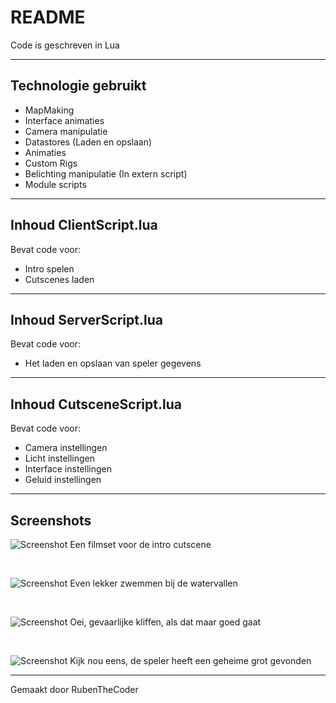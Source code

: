 # README

Code is geschreven in Lua

---

## Technologie gebruikt

* MapMaking
* Interface animaties
* Camera manipulatie
* Datastores (Laden en opslaan)
* Animaties
* Custom Rigs
* Belichting manipulatie (In extern script)
* Module scripts

---

## Inhoud ClientScript.lua
Bevat code voor:

* Intro spelen
* Cutscenes laden

---

## Inhoud ServerScript.lua
Bevat code voor:

* Het laden en opslaan van speler gegevens

---

## Inhoud CutsceneScript.lua
Bevat code voor:

* Camera instellingen
* Licht instellingen
* Interface instellingen
* Geluid instellingen

---

## Screenshots

![Screenshot](https://github.com/RubenTheCoder/Roblox-Citybuilder-game-attempt-3/assets/130549492/087efa57-0f3e-4041-b768-0fe029627182)
Een filmset voor de intro cutscene

<br>

![Screenshot](https://github.com/RubenTheCoder/Roblox-Citybuilder-game-attempt-3/assets/130549492/092e9c8f-7a67-41ff-bcd2-1d08cb9a3460)
Even lekker zwemmen bij de watervallen

<br>

![Screenshot](https://github.com/RubenTheCoder/Roblox-Citybuilder-game-attempt-3/assets/130549492/2d0f263f-ed2a-475b-81f6-de408a2b17ba)
Oei, gevaarlijke kliffen, als dat maar goed gaat

<br>

![Screenshot](https://github.com/RubenTheCoder/Roblox-Citybuilder-game-attempt-3/assets/130549492/bd5fb821-5b00-4154-aada-4741b4e68b55)
Kijk nou eens, de speler heeft een geheime grot gevonden

---

Gemaakt door RubenTheCoder
